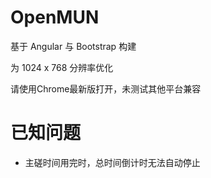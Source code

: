 # OpenMUN

基于 Angular 与 Bootstrap 构建

为 1024 x 768 分辨率优化

请使用Chrome最新版打开，未测试其他平台兼容

# 已知问题

* 主磋时间用完时，总时间倒计时无法自动停止
